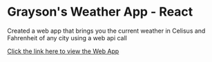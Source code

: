 # Grayson's Weather App - React

Created a web app that brings you the current weather in Celisus and Fahrenheit of any city using a web api call

[Click the link here to view the Web App](https://graygillis.github.io/weather-app-react)